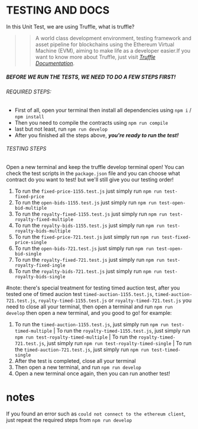 # TESTING AND DOCS

In this Unit Test, we are using Truffle, what is truffle?

> > A world class development environment, testing framework and asset pipeline for blockchains using the Ethereum Virtual Machine (EVM), aiming to make life as a developer easier.If you want to know more about Truffle, just visit _[Truffle Documentation](https://trufflesuite.com/docs/truffle/)_.

##### BEFORE WE RUN THE TESTS, WE NEED TO DO A FEW STEPS FIRST!

###### REQUIRED STEPS:

- First of all, open your terminal then install all dependencies using `npm i` / `npm install`
- Then you need to compile the contracts using `npm run compile`
- last but not least, run `npm run develop`
- After you finished all the steps above, **_you're ready to run the test!_**

###### TESTING STEPS

Open a new terminal and keep the truffle develop terminal open! You can check the test scripts in the `package.json` file and you can choose what contract do you want to test! but we'll still give you our testing order!

1. To run the `fixed-price-1155.test.js` just simply run `npm run test-fixed-price`
2. To run the `open-bids-1155.test.js` just simply run `npm run test-open-bid-multiple`
3. To run the `royalty-fixed-1155.test.js` just simply run `npm run test-royalty-fixed-multiple`
4. To run the `royalty-bids-1155.test.js` just simply run `npm run test-royalty-bids-multiple`
5. To run the `fixed-price-721.test.js` just simply run `npm run test-fixed-price-single`
6. To run the `open-bids-721.test.js` just simply run `npm run test-open-bid-single`
7. To run the `royalty-fixed-721.test.js` just simply run `npm run test-royalty-fixed-ingle`
8. To run the `royalty-bids-721.test.js` just simply run `npm run test-royalty-bids-single`

#note:
there's special treatment for testing timed auction test, after you tested one of timed aucion test `timed-auction-1155.test.js`, `timed-auction-721.test.js`, `royalty-timed-1155.test.js` or `royalty-timed-721.test.js` you need to close all your terminal, then open a terminal and run `npm run develop` then open a new terminal, and you good to go! for example:

1. To run the `timed-auction-1155.test.js`, just simply run `npm run test-timed-multiple` | To run the `royalty-timed-1155.test.js`, just simply run `npm run test-royalty-timed-multiple` | To run the `royalty-timed-721.test.js`, just simply run `npm run test-royalty-timed-single` | To run the `timed-auction-721.test.js`, just simply run `npm run test-timed-single`
2. After the test is completed, close all your terminal
3. Then open a new terminal, and run `npm run develop`
4. Open a new terminal once again, then you can run another test!

# notes

If you found an error such as `could not connect to the ethereum client`, just repeat the required steps from `npm run develop`
